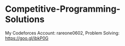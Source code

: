 # Competitive-Programming-Solutions
My Codeforces Account: rareone0602,   Problem Solving: https://goo.gl/ibkP0G
